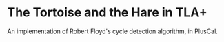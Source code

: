 # The Tortoise and the Hare in TLA+

An implementation of Robert Floyd's cycle detection algorithm, in PlusCal.

